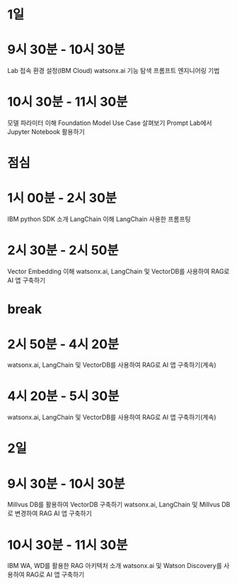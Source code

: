 # 1일
# 9시 30분 - 10시 30분
Lab 접속 환경 설정(IBM Cloud)
watsonx.ai 기능 탐색
프롬프트 엔지니어링 기법

# 10시 30분 - 11시 30분
모델 파라미터 이해
Foundation Model Use Case 살펴보기
Prompt Lab에서 Jupyter Notebook 활용하기


# 점심

# 1시 00분 - 2시 30분
IBM python SDK 소개
LangChain 이해
LangChain 사용한 프롬프팅

# 2시 30분 - 2시 50분
Vector Embedding 이해
watsonx.ai, LangChain 및 VectorDB를 사용하여 RAG로 AI 앱 구축하기

# break

# 2시 50분 - 4시 20분
watsonx.ai, LangChain 및 VectorDB를 사용하여 RAG로 AI 앱 구축하기(계속)

# 4시 20분 - 5시 30분
watsonx.ai, LangChain 및 VectorDB를 사용하여 RAG로 AI 앱 구축하기(계속)


# 2일
# 9시 30분 - 10시 30분
Millvus DB를 활용하여 VectorDB 구축하기
watsonx.ai, LangChain 및 Millvus DB로 변경하여 RAG AI 앱 구축하기

# 10시 30분 - 11시 30분
IBM WA, WD를 활용한 RAG 아키텍처 소개
watsonx.ai 및 Watson Discovery를 사용하여 RAG로 AI 앱 구축하기
